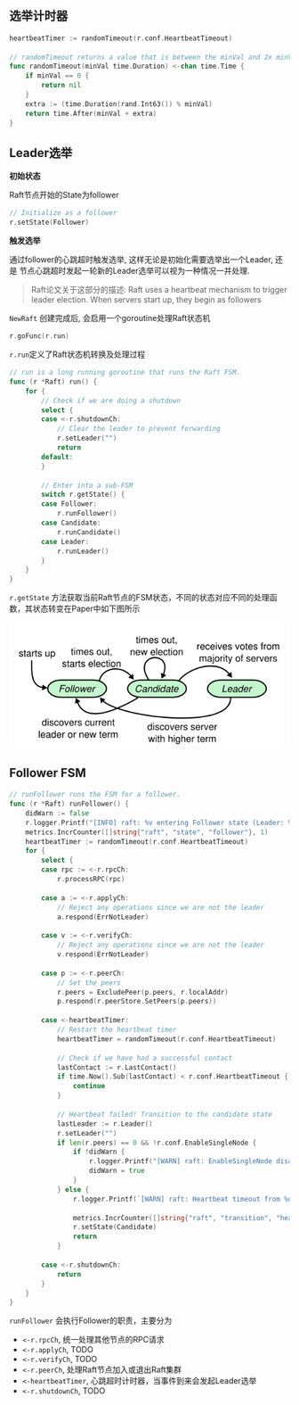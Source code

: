 



## 选举计时器

```go
heartbeatTimer := randomTimeout(r.conf.HeartbeatTimeout)

// randomTimeout returns a value that is between the minVal and 2x minVal.
func randomTimeout(minVal time.Duration) <-chan time.Time {
	if minVal == 0 {
		return nil
	}
	extra := (time.Duration(rand.Int63()) % minVal)
	return time.After(minVal + extra)
}
```



## Leader选举

**初始状态**

Raft节点开始的State为follower

```go
// Initialize as a follower
r.setState(Follower)
```

**触发选举**

通过follower的心跳超时触发选举, 这样无论是初始化需要选举出一个Leader, 还是
节点心跳超时发起一轮新的Leader选举可以视为一种情况一并处理.

> Raft论文关于这部分的描述: Raft uses a heartbeat mechanism to trigger leader election. 
When servers start up, they begin as followers

`NewRaft` 创建完成后, 会启用一个goroutine处理Raft状态机

```go
r.goFunc(r.run)
```


`r.run`定义了Raft状态机转换及处理过程

```go
// run is a long running goroutine that runs the Raft FSM.
func (r *Raft) run() {
	for {
		// Check if we are doing a shutdown
		select {
		case <-r.shutdownCh:
			// Clear the leader to prevent forwarding
			r.setLeader("")
			return
		default:
		}

		// Enter into a sub-FSM
		switch r.getState() {
		case Follower:
			r.runFollower()
		case Candidate:
			r.runCandidate()
		case Leader:
			r.runLeader()
		}
	}
}
```

`r.getState` 方法获取当前Raft节点的FSM状态，不同的状态对应不同的处理函数，其状态转变在Paper中如下图所示

![](raft-fsm-switch.jpg)

## Follower FSM

```go
// runFollower runs the FSM for a follower.
func (r *Raft) runFollower() {
	didWarn := false
	r.logger.Printf("[INFO] raft: %v entering Follower state (Leader: %q)", r, r.Leader())
	metrics.IncrCounter([]string{"raft", "state", "follower"}, 1)
	heartbeatTimer := randomTimeout(r.conf.HeartbeatTimeout)
	for {
		select {
		case rpc := <-r.rpcCh:
			r.processRPC(rpc)

		case a := <-r.applyCh:
			// Reject any operations since we are not the leader
			a.respond(ErrNotLeader)

		case v := <-r.verifyCh:
			// Reject any operations since we are not the leader
			v.respond(ErrNotLeader)

		case p := <-r.peerCh:
			// Set the peers
			r.peers = ExcludePeer(p.peers, r.localAddr)
			p.respond(r.peerStore.SetPeers(p.peers))

		case <-heartbeatTimer:
			// Restart the heartbeat timer
			heartbeatTimer = randomTimeout(r.conf.HeartbeatTimeout)

			// Check if we have had a successful contact
			lastContact := r.LastContact()
			if time.Now().Sub(lastContact) < r.conf.HeartbeatTimeout {
				continue
			}

			// Heartbeat failed! Transition to the candidate state
			lastLeader := r.Leader()
			r.setLeader("")
			if len(r.peers) == 0 && !r.conf.EnableSingleNode {
				if !didWarn {
					r.logger.Printf("[WARN] raft: EnableSingleNode disabled, and no known peers. Aborting election.")
					didWarn = true
				}
			} else {
				r.logger.Printf(`[WARN] raft: Heartbeat timeout from %q reached, starting election`, lastLeader)

				metrics.IncrCounter([]string{"raft", "transition", "heartbeat_timeout"}, 1)
				r.setState(Candidate)
				return
			}

		case <-r.shutdownCh:
			return
		}
	}
}
```



`runFollower` 会执行Follower的职责，主要分为

- `<-r.rpcCh`, 统一处理其他节点的RPC请求
- `<-r.applyCh`,  TODO
- `<-r.verifyCh`, TODO
- `<-r.peerCh`, 处理Raft节点加入或退出Raft集群
- `<-heartbeatTimer`, 心跳超时计时器，当事件到来会发起Leader选举
- `<-r.shutdownCh`, TODO